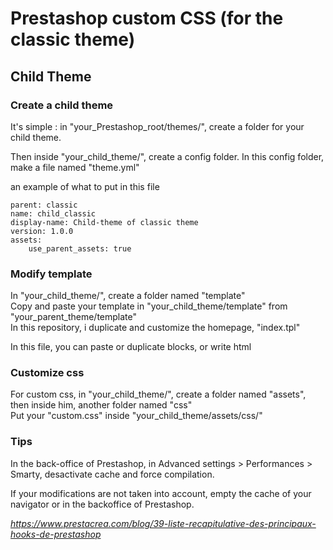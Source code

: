 # Prestashop custom CSS (for the classic theme)

## Child Theme

### Create a child theme

It's simple : in "your_Prestashop_root/themes/", create a folder for your child theme. 

Then inside "your_child_theme/", create a config folder.
In this config folder, make a file named "theme.yml"


an example of what to put in this file
```
parent: classic
name: child_classic
display-name: Child-theme of classic theme
version: 1.0.0
assets:
    use_parent_assets: true
```

### Modify template

In "your_child_theme/", create a folder named "template"  
Copy and paste your template in "your_child_theme/template" from "your_parent_theme/template"  
In this repository, i duplicate and customize the homepage, "index.tpl"

In this file, you can paste or duplicate blocks, or write html

### Customize css

For custom css, in "your_child_theme/", create a folder named "assets", then inside him, another folder named "css"  
Put your "custom.css" inside "your_child_theme/assets/css/"

### Tips 
In the back-office of Prestashop, in Advanced settings > Performances > Smarty, desactivate cache and force compilation.

If your modifications are not taken into account, empty the cache of your navigator or in the backoffice of Prestashop.

*https://www.prestacrea.com/blog/39-liste-recapitulative-des-principaux-hooks-de-prestashop*

